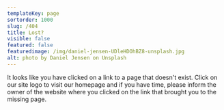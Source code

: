 ```yaml
---
templateKey: page
sortorder: 1000
slug: /404
title: Lost?
visible: false
featured: false
featuredimage: /img/daniel-jensen-UDleHDOhBZ8-unsplash.jpg
alt: photo by Daniel Jensen on Unsplash
---
```

It looks like you have clicked on a link to a page that doesn't exist. Click on our site logo to visit our homepage and if you have time, please inform the owner of the website where you clicked on the link that brought you to the missing page. 

